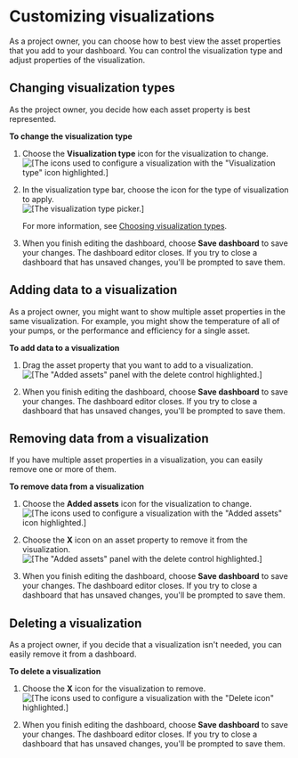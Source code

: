 # Customizing visualizations<a name="customize-visualizations"></a>

As a project owner, you can choose how to best view the asset properties that you add to your dashboard\. You can control the visualization type and adjust properties of the visualization\.

## Changing visualization types<a name="changing-visualization-types"></a>

As the project owner, you decide how each asset property is best represented\.

**To change the visualization type**

1. Choose the **Visualization type** icon for the visualization to change\.  
![\[The icons used to configure a visualization with the "Visualization type" icon highlighted.\]](http://docs.aws.amazon.com/iot-sitewise/latest/appguide/images/dashboard-edit-visualization-type-console.png)

1. In the visualization type bar, choose the icon for the type of visualization to apply\.  
![\[The visualization type picker.\]](http://docs.aws.amazon.com/iot-sitewise/latest/appguide/images/dashboard-choose-visualization-type-console.png)

   For more information, see [Choosing visualization types](choose-visualization-types.md)\.

1. <a name="dashboard-save-changes"></a>When you finish editing the dashboard, choose **Save dashboard** to save your changes\. The dashboard editor closes\. If you try to close a dashboard that has unsaved changes, you'll be prompted to save them\.

## Adding data to a visualization<a name="adding-data-to-visualization"></a>

As a project owner, you might want to show multiple asset properties in the same visualization\. For example, you might show the temperature of all of your pumps, or the performance and efficiency for a single asset\.

**To add data to a visualization**

1. Drag the asset property that you want to add to a visualization\.  
![\[The "Added assets" panel with the delete control highlighted.\]](http://docs.aws.amazon.com/iot-sitewise/latest/appguide/images/dashboard-drag-property-to-visualization-console.png)

1. <a name="dashboard-save-changes"></a>When you finish editing the dashboard, choose **Save dashboard** to save your changes\. The dashboard editor closes\. If you try to close a dashboard that has unsaved changes, you'll be prompted to save them\.

## Removing data from a visualization<a name="removing-data-from-visualization"></a>

If you have multiple asset properties in a visualization, you can easily remove one or more of them\.

**To remove data from a visualization**

1. Choose the **Added assets** icon for the visualization to change\.  
![\[The icons used to configure a visualization with the "Added assets" icon highlighted.\]](http://docs.aws.amazon.com/iot-sitewise/latest/appguide/images/dashboard-open-added-assets-console.png)

1. Choose the **X** icon on an asset property to remove it from the visualization\.  
![\[The "Added assets" panel with the delete control highlighted.\]](http://docs.aws.amazon.com/iot-sitewise/latest/appguide/images/dashboard-view-added-assets-console.png)

1. <a name="dashboard-save-changes"></a>When you finish editing the dashboard, choose **Save dashboard** to save your changes\. The dashboard editor closes\. If you try to close a dashboard that has unsaved changes, you'll be prompted to save them\.

## Deleting a visualization<a name="deleting-visualizations"></a>

As a project owner, if you decide that a visualization isn't needed, you can easily remove it from a dashboard\.

**To delete a visualization**

1. Choose the **X** icon for the visualization to remove\.  
![\[The icons used to configure a visualization with the "Delete icon" highlighted.\]](http://docs.aws.amazon.com/iot-sitewise/latest/appguide/images/dashboard-remove-visualization-console.png)

1. <a name="dashboard-save-changes"></a>When you finish editing the dashboard, choose **Save dashboard** to save your changes\. The dashboard editor closes\. If you try to close a dashboard that has unsaved changes, you'll be prompted to save them\.